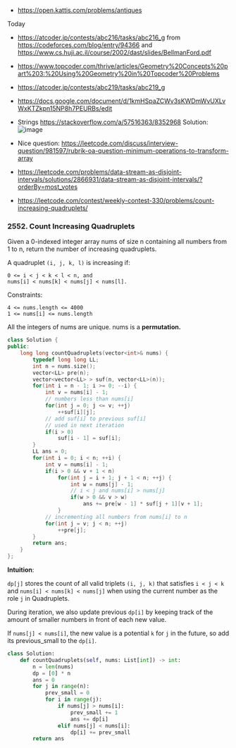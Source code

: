 * https://open.kattis.com/problems/antiques

Today

* https://atcoder.jp/contests/abc216/tasks/abc216_g from https://codeforces.com/blog/entry/94366 and https://www.cs.huji.ac.il/course/2002/dast/slides/BellmanFord.pdf
* https://www.topcoder.com/thrive/articles/Geometry%20Concepts%20part%203:%20Using%20Geometry%20in%20Topcoder%20Problems
* https://atcoder.jp/contests/abc219/tasks/abc219_g
* https://docs.google.com/document/d/1kmHSpaZCWv3sKWDmWvUXLvWxKTZkpn15NP8h7PEURBs/edit
* Strings https://stackoverflow.com/a/57516363/8352968
Solution: ![image](https://user-images.githubusercontent.com/19663316/145713320-2bce141e-d0b0-46d8-8948-c84bdb308528.png)
* Nice question: https://leetcode.com/discuss/interview-question/981597/rubrik-oa-question-minimum-operations-to-transform-array


* https://leetcode.com/problems/data-stream-as-disjoint-intervals/solutions/2866931/data-stream-as-disjoint-intervals/?orderBy=most_votes


* https://leetcode.com/contest/weekly-contest-330/problems/count-increasing-quadruplets/
### 2552. Count Increasing Quadruplets

Given a 0-indexed integer array nums of size n containing all numbers from 1 to n, return the number of increasing quadruplets.

A quadruplet `(i, j, k, l)` is increasing if:

```
0 <= i < j < k < l < n, and
nums[i] < nums[k] < nums[j] < nums[l].
```

Constraints:
```
4 <= nums.length <= 4000
1 <= nums[i] <= nums.length
```

All the integers of nums are unique. nums is a **permutation.**

```cpp
class Solution {
public:
    long long countQuadruplets(vector<int>& nums) {
        typedef long long LL;
        int n = nums.size();
        vector<LL> pre(n);
        vector<vector<LL> > suf(n, vector<LL>(n));
        for(int i = n - 1; i >= 0; --i) {
            int v = nums[i] - 1;
            // numbers less than nums[i]
            for(int j = 0; j <= v; ++j)
                ++suf[i][j];
            // add suf[i] to previous suf[i]
            // used in next iteration
            if(i > 0)
                suf[i - 1] = suf[i];
        }
        LL ans = 0;
        for(int i = 0; i < n; ++i) {
            int v = nums[i] - 1;
            if(i > 0 && v + 1 < n)
                for(int j = i + 1; j + 1 < n; ++j) {
                    int w = nums[j] - 1;
                    // i < j and nums[i] > nums[j]
                    if(w > 0 && v > w)
                        ans += pre[w - 1] * suf[j + 1][v + 1];
                }
            // incrementing all numbers from nums[i] to n
            for(int j = v; j < n; ++j)
                ++pre[j];
        }
        return ans;
    }
};
```

**Intuition**:

`dp[j]` stores the count of all valid triplets `(i, j, k)` that satisfies `i < j < k` and `nums[i] < nums[k] < nums[j]` when using the current number as the role `j` in Quadruplets.

During iteration, we also update previous `dp[i]` by keeping track of the amount of smaller numbers in front of each new value. 

If `nums[j] < nums[i]`, the new value is a potential `k` for `j` in the future, so add its previous_small to the `dp[i]`.

```py
class Solution:
    def countQuadruplets(self, nums: List[int]) -> int:
        n = len(nums)
        dp = [0] * n
        ans = 0
        for j in range(n):
            prev_small = 0
            for i in range(j):
                if nums[j] > nums[i]:
                    prev_small += 1
                    ans += dp[i]
                elif nums[j] < nums[i]:
                    dp[i] += prev_small
        return ans
```
